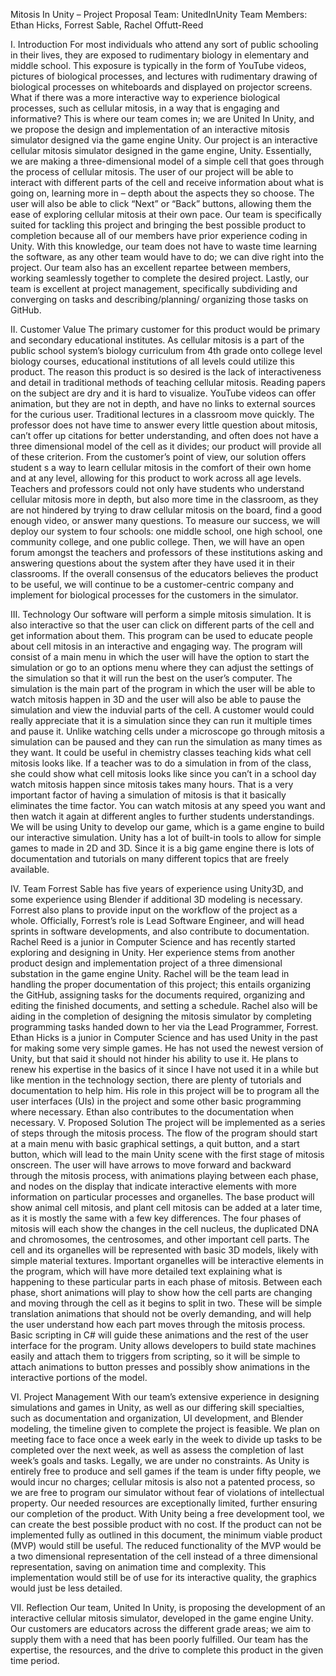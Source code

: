 



Mitosis In Unity – Project Proposal
Team: UnitedInUnity
Team Members: Ethan Hicks, Forrest Sable, Rachel Offutt-Reed












I.	Introduction
For most individuals who attend any sort of public schooling in their lives, they are exposed to rudimentary biology in elementary and middle school. This exposure is typically in the form of YouTube videos, pictures of biological processes, and lectures with rudimentary drawing of biological processes on whiteboards and displayed on projector screens. What if there was a more interactive way to experience biological processes, such as cellular mitosis, in a way that is engaging and informative? This is where our team comes in; we are United In Unity, and we propose the design and implementation of an interactive mitosis simulator designed via the game engine Unity.
Our project is an interactive cellular mitosis simulator designed in the game engine, Unity. Essentially, we are making a three-dimensional model of a simple cell that goes through the process of cellular mitosis. The user of our project will be able to interact with different parts of the cell and receive information about what is going on, learning more in – depth about the aspects they so choose. The user will also be able to click “Next” or “Back” buttons, allowing them the ease of exploring cellular mitosis at their own pace.
Our team is specifically suited for tackling this project and bringing the best possible product to completion because all of our members have prior experience coding in Unity. With this knowledge, our team does not have to waste time learning the software, as any other team would have to do; we can dive right into the project. Our team also has an excellent repartee between members, working seamlessly together to complete the desired project. Lastly, our team is excellent at project management, specifically subdividing and converging on tasks and describing/planning/ organizing those tasks on GitHub.

II.	Customer Value
The primary customer for this product would be primary and secondary educational institutes. As cellular mitosis is a part of the public school system’s biology curriculum from 4th grade onto college level biology courses, educational institutions of all levels could utilize this product. The reason this product is so desired is the lack of interactiveness and detail in traditional methods of teaching cellular mitosis. Reading papers on the subject are dry and it is hard to visualize. YouTube videos can offer animation, but they are not in depth, and have no links to external sources for the curious user. Traditional lectures in a classroom move quickly. The professor does not have time to answer every little question about mitosis, can’t offer up citations for better understanding, and often does not have a three dimensional model of the cell as it divides; our product will provide all of these criterion. 
From the customer’s point of view, our solution offers student s a way to learn cellular mitosis in the comfort of their own home and at any level, allowing for this product to work across all age levels. Teachers and professors could not only have students who understand cellular mitosis more in depth, but also more time in the classroom, as they are not hindered by trying to draw cellular mitosis on the board, find a good enough video, or answer many questions.
To measure our success, we will deploy our system to four schools: one middle school, one high school, one community college, and one public college. Then, we will have an open forum amongst the teachers and professors of these institutions asking and answering questions about the system after they have used it in their classrooms. If the overall consensus of the educators believes the product to be useful, we will continue to be a customer-centric company and implement for biological processes for the customers in the simulator.

III.	Technology
Our software will perform a simple mitosis simulation. It is also interactive so that the user can click on different parts of the cell and get information about them. This program can be used to educate people about cell mitosis in an interactive and engaging way. The program will consist of a main menu in which the user will have the option to start the simulation or go to an options menu where they can adjust the settings of the simulation so that it will run the best on the user’s computer. The simulation is the main part of the program in which the user will be able to watch mitosis happen in 3D and the user will also be able to pause the simulation and view the induvial parts of the cell.
A customer would could really appreciate that it is a simulation since they can run it multiple times and pause it. Unlike watching cells under a microscope go through mitosis a simulation can be paused and they can run the simulation as many times as they want. It could be useful in chemistry classes teaching kids what cell mitosis looks like. If a teacher was to do a simulation in from of the class, she could show what cell mitosis looks like since you can’t in a school day watch mitosis happen since mitosis takes many hours. That is a very important factor of having a simulation of mitosis is that it basically eliminates the time factor. You can watch mitosis at any speed you want and then watch it again at different angles to further students understandings.
We will be using Unity to develop our game,  which is a game engine to build our interactive simulation. Unity has a lot of built-in tools to allow for simple games to made in 2D and 3D. Since it is a big game engine there is lots of documentation and tutorials on many different topics that are freely available.

IV.	Team
Forrest Sable has five years of experience using Unity3D, and some experience using Blender if additional 3D modeling is necessary. Forrest also plans to provide input on the workflow of the project as a whole. Officially, Forrest’s role is Lead Software Engineer, and will head sprints in software developments, and also contribute to documentation.
Rachel Reed is a junior in Computer Science and has recently started exploring and designing in Unity. Her experience stems from another product design and implementation project of a three dimensional substation in the game engine Unity. Rachel will be the team lead in handling the proper documentation of this project; this entails organizing the GitHub, assigning tasks for the documents required, organizing and editing the finished documents, and setting a schedule. Rachel also will be aiding in the completion of designing the mitosis simulator by completing programming tasks handed down to her via the Lead Programmer, Forrest.
Ethan Hicks is a junior in Computer Science and has used Unity in the past for making some very simple games. He has not used the newest version of Unity, but that said it should not hinder his ability to use it. He plans to renew his expertise in the basics of it since I have not used it in a while but like mention in the technology section, there are plenty of tutorials and documentation to help him. His role in this project will be to program all the user interfaces (UIs) in the project and some other basic programming where necessary. Ethan also contributes to the documentation when necessary. 
V.	Proposed Solution
The project will be implemented as a series of steps through the mitosis process. The flow of the program should start at a main menu with basic graphical settings, a quit button, and a start button, which will lead to the main Unity scene with the first stage of mitosis onscreen. The user will have arrows to move forward and backward through the mitosis process, with animations playing between each phase, and nodes on the display that indicate interactive elements with more information on particular processes and organelles. The base product will show animal cell mitosis, and plant cell mitosis can be added at a later time, as it is mostly the same with a few key differences. 
The four phases of mitosis will each show the changes in the cell nucleus, the duplicated DNA and chromosomes, the centrosomes, and other important cell parts. The cell and its organelles will be represented with basic 3D models, likely with simple material textures. Important organelles will be interactive elements in the program, which will have more detailed text explaining what is happening to these particular parts in each phase of mitosis. 
Between each phase, short animations will play to show how the cell parts are changing and moving through the cell as it begins to split in two. These will be simple translation animations that should not be overly demanding, and will help the user understand how each part moves through the mitosis process. Basic scripting in C# will guide these animations and the rest of the user interface for the program. Unity allows developers to build state machines easily and attach them to triggers from scripting, so it will be simple to attach animations to button presses and possibly show animations in the interactive portions of the model. 

VI.	Project Management
With our team’s extensive experience in designing simulations and games in Unity, as well as our differing skill specialties, such as documentation and organization, UI development, and Blender modeling, the timeline given to complete the project is feasible. We plan on meeting face to face once a week early in the week to divide up tasks to be completed over the next week, as well as assess the completion of last week’s goals and tasks. 
Legally, we are under no constraints. As Unity is entirely free to produce and sell games if the team is under fifty people, we would incur no charges; cellular mitosis is also not a patented process, so we are free to program our simulator without fear of violations of intellectual property. 
Our needed resources are exceptionally limited, further ensuring our completion of the product. With Unity being a free development tool, we can create the best possible product with no cost. If the product can not be implemented fully as outlined in this document, the minimum viable product (MVP) would still be useful. The reduced functionality of the MVP would be a two dimensional representation of the cell instead of a three dimensional representation, saving on animation time and complexity. This implementation would still be of use for its interactive quality, the graphics would just be less detailed.

VII.	Reflection 
Our team, United In Unity, is proposing the development of an interactive cellular mitosis simulator, developed in the game engine Unity. Our customers are educators across the different grade areas; we aim to supply them with a need that has been poorly fulfilled. Our team has the expertise, the resources, and the drive to complete this product in the given time period.
